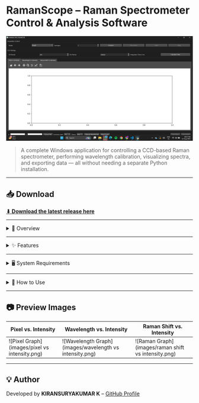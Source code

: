 # RamanScope – Raman Spectrometer Control & Analysis Software

![RamanScope Banner](images/application_preview.png)

> A complete Windows application for controlling a CCD-based Raman spectrometer, performing wavelength calibration, visualizing spectra, and exporting data — all without needing a separate Python installation.

---

## 📥 Download
[**⬇ Download the latest release here**](https://github.com/KI-REPOS/Raman_Spectrometer/releases)

---

<details>
<summary>📖 Overview</summary>

RamanScope is designed to interface with an STM32-driven CCD Raman spectrometer.  
It enables **real-time acquisition**, **calibration**, and **analysis** of Raman spectra.  
The software includes an interactive GUI built with PySide6 and integrates matplotlib for dynamic plotting.

</details>

---

<details>
<summary>✨ Features</summary>

- **CCD Communication** – Connect via USB/Serial to STM32-based spectrometer.
- **Two Acquisition Modes** – Single scan or continuous mode.
- **Parameter Configuration** – Set SH period, ICG period, averages, and acquisition mode.
- **Three Graph Types**:
  - Pixel vs. Intensity
  - Wavelength vs. Intensity (post-calibration)
  - Raman Shift vs. Intensity
- **Graph Interactivity** – Zoom, pan, cursor coordinate tracking.
- **Wavelength Calibration** – Quadratic fit using known reference points.
- **Raman Shift Calculation** – Automatic based on excitation wavelength.
- **Data Management** – Save spectra as CSV/TXT or export images as PNG/SVG.
- **Theme Support** – Light and dark modes.

</details>

---

<details>
<summary>🖥️ System Requirements</summary>

- **OS**: Windows 10/11 (64-bit)
- **Hardware**: STM32-based CCD Raman spectrometer
- **Drivers**: Installed STM32 Virtual COM Port drivers
- **USB Connection**: For spectrometer communication

</details>

---

<details>
<summary>🚀 How to Use</summary>

1. Connect your spectrometer to the PC via USB.
2. Launch the `RamanScope.exe` file.
3. Click **Connect** to initialize the serial link.
4. Configure acquisition parameters (SH, ICG, averages).
5. Start acquisition and view spectra in real-time.
6. Perform wavelength calibration if needed.
7. Save data or export images for reports.

</details>

---

## 📷 Preview Images

| Pixel vs. Intensity | Wavelength vs. Intensity | Raman Shift vs. Intensity |
|---------------------|--------------------------|---------------------------|
| ![Pixel Graph](images/pixel vs intensity.png) | ![Wavelength Graph](images/wavelength vs intensity.png) | ![Raman Graph](images/raman shift vs intensity.png) |

---

## 💡 Author
Developed by **KIRANSURYAKUMAR K** – [GitHub Profile](https://github.com/KI-REPOS)
